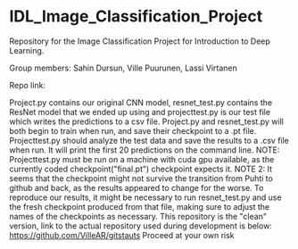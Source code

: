 # IDL_Image_Classification_Project
Repository for the Image Classification Project for Introduction to Deep Learning.

Group members: Sahin Dursun, Ville Puurunen, Lassi Virtanen

Repo link:


Project.py contains our original CNN model, resnet_test.py contains the ResNet model that we ended up using and projecttest.py is our test file which writes the predictions to a csv file. 
Project.py and resnet_test.py will both begin to train when run, and save their checkpoint to a .pt file. Projecttest.py should analyze the test data and save the results to a .csv file when run.
It will print the first 20 predictions on the command line.
NOTE: Projecttest.py must be run on a machine with cuda gpu available, as the currently coded checkpoint("final.pt") checkpoint expects it.
NOTE 2: It seems that the checkpoint might not survive the transition from Puhti to github and back, as the results appeared to change for the worse. To reproduce our results, it might be necessary to run resnet_test.py and use the fresh checkpoint produced from that file, making sure to adjust the names of the checkpoints as necessary.
This repository is the "clean" version, link to the actual repository used during development is below:
https://github.com/VilleAR/gitstauts
Proceed at your own risk
